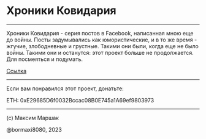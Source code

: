 # Хроники Ковидария

----

Хроники Ковидария - серия постов в Facebook, написанная мною еще до войны. Посты задумывались как юмористические, и в то же время - жгучие, злободневные и грустные. Такими они были, когда еще не было войны. Такими они и останутся: этот проект больше не продолжается. Для посмеяться и подумать.

[Ссылка](covidary-chronicles.md)

----

Если вам понравился этот проект, донатьте:

ETH: 0xE29685D6f0032Bccac08B0E745a1A69ef9803973

---

(c) Максим Маршак

@bormaxi8080, 2023